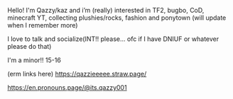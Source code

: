 Hello! I'm Qazzy/kaz and i’m (really) interested in TF2, bugbo, CoD, minecraft YT, collecting plushies/rocks, 
fashion and ponytown
(will update when I remember more)


I love to talk and socialize(INT!! please... ofc if I have DNIUF or whatever please do that)


I'm a minor!! 15-16


(erm links here)
https://qazzieeeee.straw.page/

https://en.pronouns.page/@its.qazzy001
